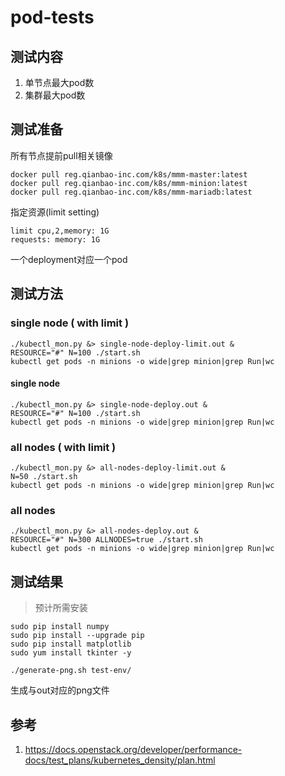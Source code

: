 # pod-tests
## 测试内容

1. 单节点最大pod数
1. 集群最大pod数

## 测试准备

所有节点提前pull相关镜像

```
docker pull reg.qianbao-inc.com/k8s/mmm-master:latest
docker pull reg.qianbao-inc.com/k8s/mmm-minion:latest
docker pull reg.qianbao-inc.com/k8s/mmm-mariadb:latest
```

指定资源(limit setting)

```
limit cpu,2,memory: 1G
requests: memory: 1G
```

一个deployment对应一个pod

## 测试方法

### single node ( with limit )

```
./kubectl_mon.py &> single-node-deploy-limit.out &
RESOURCE="#" N=100 ./start.sh 
kubectl get pods -n minions -o wide|grep minion|grep Run|wc
```

#### single node

```
./kubectl_mon.py &> single-node-deploy.out &
RESOURCE="#" N=100 ./start.sh 
kubectl get pods -n minions -o wide|grep minion|grep Run|wc
```

### all nodes ( with limit )

```
./kubectl_mon.py &> all-nodes-deploy-limit.out &
N=50 ./start.sh
kubectl get pods -n minions -o wide|grep minion|grep Run|wc
```

### all nodes

```
./kubectl_mon.py &> all-nodes-deploy.out &
RESOURCE="#" N=300 ALLNODES=true ./start.sh
kubectl get pods -n minions -o wide|grep minion|grep Run|wc 
```

## 测试结果

> 预计所需安装

```
sudo pip install numpy
sudo pip install --upgrade pip
sudo pip install matplotlib
sudo yum install tkinter -y
```

```
./generate-png.sh test-env/
```

生成与out对应的png文件

## 参考

1. https://docs.openstack.org/developer/performance-docs/test_plans/kubernetes_density/plan.html

